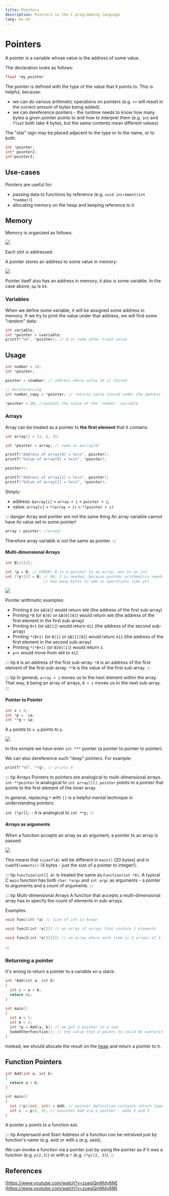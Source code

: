 ```yaml
---
title: Pointers
description: Pointers in the C programming language
lang: en-US
---
```


# Pointers

A pointer is a variable whose value is the address of some value.

The declaration looks as follows:

```c
float *my_pointer
```

The pointer is defined with the type of the value that it points to. This is
helpful, because:

- we can do various arithmetic operations on pointers (e.g. `++` will result in
  the correct amount of bytes being added).
- we can dereference pointers - the runtime needs to know how many bytes a given
  pointer points to and how to interpret them (e.g. `int` and `float` both take
  4 bytes, but the same contents mean different values)

The "star" sign may be placed adjacent to the type or to the name, or to both:

```c
int *pointer;
int* pointer2;
int*pointer3;
```

## Use-cases

Pointers are useful for:

- passing data to functions by reference (e.g. `void increment(int *number)`)
- allocating memory on the heap and keeping reference to it

## Memory

Memory is organized as follows:

![](./assets/memory.png)

Each slot is addressed.

A pointer stores an address to some value in memory:

![](./assets/pointer-in-memory.png)

Pointer itself also has an address in memory, it also is some variable.
In the case above, `&p` is `64`.

### Variables

When we define some variable, it will be assigned some address in memory. If we
try to print the value under that address, we will find some "random" data:

```c
int variable;
int *pointer = &variable;
printf("%d", *pointer); // 0 or some other trash value

```

## Usage

```c
int number = 10;
int *pointer;

pointer = &number; // address where value 10 is stored

// Dereferencing
int number_copy = *pointer; // returns value stored under the address that the pointer contains

*pointer = 20; //updates the value of the `number` variable
```

### Arrays

Array can be treated as a pointer to **the first element** that it contains.

```c
int array[] = {1, 2, 3};

int *pointer = array; // same as &array[0]

printf("Address of array[0] = %x\n", pointer);
printf("Value of array[0] = %x\n", *pointer);

pointer++;

printf("Address of array[1] = %x\n", pointer);
printf("Value of array[1] = %x\n", *pointer);
```

Simply:

- address: `&array[i]` = `array + i` = `pointer + i`;
- value: `array[i]` = `*(array + i)` = `*(pointer + i)`

::: danger Array and pointer are not the same thing
An array variable cannot have its value set to some pointer!

```c
array = pointer; //wrong!
```

Therefore array variable is not the same as pointer.
:::

#### Multi-dimensional Arrays

```c
int B[2][3];

int *p = B; // ERROR! B is a pointer to an array, not to an int
int (*p)[3] = B; // OK; 3 is needed, because pointer arithmetics needs to "know"
                 // how many bytes to add in operations like p++
```

![](./assets/multi-dimensional-arrays.png)

Pointer arithmetic examples:

- Printing `B` (or `&B[0]`) would return `400` (the address of the first
  sub-array)
- Printing `*B` (or `B[0]` or `&B[0][0]`) would return `400` (the address of the
  first element in the first sub-array)
- Printing `B+1` (or `&B[1]`) would return `412` (the address of the second
  sub-array)
- Printing `*(B+1)` (or `B[1]` or `&B[1][0]`) would return `412` (the address of
  the first element in the second sub-array)
- Printing `*(*B+1)` (or `B[0][1]`) would return `3`.
- `p++` would move from `400` to `412`

::: tip
`B` is an address of the first sub-array.
`*B` is an address of the first element of the first sub-array.
`**B` is the value of the first sub-array.
:::

::: tip 
In general, `array + i` moves us to the next element within the array. That way,
`B` being an array of arrays, `B + i` moves us to the next sub-array.
:::

#### Pointer to Pointer

```c
int x = 4;
int *p =  &a;
int **q = &p;
```

A `p` points to `x`. `q` points to `p`.

![](./assets/pointer-to-pointer.png)

In this exmple we have even `int ***` pointer (a pointer to pointer to pointer).

We can also dereference such "deep" pointers. For example:

```c
printf("%d", **q); // prints 6
```

::: tip Arrays
Pointers to pointers are analogical to multi-dimensional arrays. `int **pointer`
is analogical to `int array[][]`. `pointer` points to a pointer that points to
the first element of the inner array.

In general, replacing `*` with `[]` is a helpful mental technique in
understanding pointers.

`int (*p)[];` - it is analogical to `int **p;`
:::

#### Arrays as arguments

When a function accepts an array as an argument, a pointer to an array is
passed:

![](./assets/array-in-argument.png)

This means that `sizeof(A)` will be different in `main()` (20 bytes) and in
`SumOfElements()` (4 bytes - just the size of a pointer to integer!).

::: tip 
`Function(int[] A)` is treated the same as `Function(int *A)`. A typical C
`main` function has both `char *argv` and `int argc` as arguments - a pointer to
arguments and a count of arguments.
:::

::: tip Multi-dimensional Arrays
A function that accepts a multi-dimensional array has to specify the count of
elements in sub-arrays.

Examples:

```c
void func(int *a) // size of int is known

void func2(int *a[2]) // an array of arrays that contain 2 elements

void func3(int *a[3][2]) // an array where each item is 3 arrays of 2 items each
```
:::

### Returning a pointer

It's wrong to return a pointer to a variable on a stack:

```c
int *Add(int a, int b)
{
  int c = a + b;
  return &c;
}

int main()
{
  int a = 1;
  int b = 2;
  int *p = Add(a, b); // we got a pointer to a sum
  SomeOtherFunction(); // the value that p points to could be overwritten by the new stack frame!
}
```

Instead, we should allocate the result on the [heap](./dynamic-memory.md) and
return a pointer to it.

## Function Pointers

```c
int Add(int a, int b)
{
  return a + b;
}

int main()
{
  int (*p)(int, int) = Add; // pointer definition contains return type and a list of parameters
  int c  = p(2, 3); // executes Add via a pointer - adds 2 and 3
}
```

A pointer `p` points to a function `Add`.

::: tip Ampersand and Start
Address of a function can be retrieved just by function's name (e.g. `Add`) or
with `&` (e.g. `&Add`).

We can invoke a function via a pointer just by using the pointer as if it was a
function (e.g. `p(2,3)`) or with a `*` (e.g. `(*p)(2, 3)`).
:::

## References

[https://www.youtube.com/watch?v=zuegQmMdy8M](https://www.youtube.com/watch?v=zuegQmMdy8M)